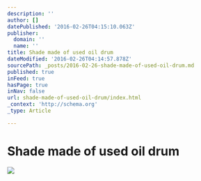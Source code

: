```yaml
---
description: ''
author: []
datePublished: '2016-02-26T04:15:10.063Z'
publisher:
  domain: ''
  name: ''
title: Shade made of used oil drum
dateModified: '2016-02-26T04:14:57.878Z'
sourcePath: _posts/2016-02-26-shade-made-of-used-oil-drum.md
published: true
inFeed: true
hasPage: true
inNav: false
url: shade-made-of-used-oil-drum/index.html
_context: 'http://schema.org'
_type: Article

---
```

# Shade made of used oil drum
![](https://the-grid-user-content.s3-us-west-2.amazonaws.com/c71f5856-703e-4da5-8059-1952b2f4b881.png)